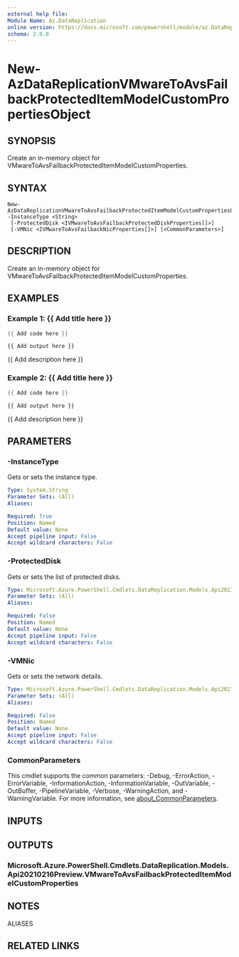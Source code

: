 ```yaml
---
external help file:
Module Name: Az.DataReplication
online version: https://docs.microsoft.com/powershell/module/az.DataReplication/new-AzDataReplicationVMwareToAvsFailbackProtectedItemModelCustomPropertiesObject
schema: 2.0.0
---
```


# New-AzDataReplicationVMwareToAvsFailbackProtectedItemModelCustomPropertiesObject

## SYNOPSIS
Create an in-memory object for VMwareToAvsFailbackProtectedItemModelCustomProperties.

## SYNTAX

```
New-AzDataReplicationVMwareToAvsFailbackProtectedItemModelCustomPropertiesObject -InstanceType <String>
 [-ProtectedDisk <IVMwareToAvsFailbackProtectedDiskProperties[]>]
 [-VMNic <IVMwareToAvsFailbackNicProperties[]>] [<CommonParameters>]
```

## DESCRIPTION
Create an in-memory object for VMwareToAvsFailbackProtectedItemModelCustomProperties.

## EXAMPLES

### Example 1: {{ Add title here }}
```powershell
{{ Add code here }}
```

```output
{{ Add output here }}
```

{{ Add description here }}

### Example 2: {{ Add title here }}
```powershell
{{ Add code here }}
```

```output
{{ Add output here }}
```

{{ Add description here }}

## PARAMETERS

### -InstanceType
Gets or sets the instance type.

```yaml
Type: System.String
Parameter Sets: (All)
Aliases:

Required: True
Position: Named
Default value: None
Accept pipeline input: False
Accept wildcard characters: False
```

### -ProtectedDisk
Gets or sets the list of protected disks.

```yaml
Type: Microsoft.Azure.PowerShell.Cmdlets.DataReplication.Models.Api20210216Preview.IVMwareToAvsFailbackProtectedDiskProperties[]
Parameter Sets: (All)
Aliases:

Required: False
Position: Named
Default value: None
Accept pipeline input: False
Accept wildcard characters: False
```

### -VMNic
Gets or sets the network details.

```yaml
Type: Microsoft.Azure.PowerShell.Cmdlets.DataReplication.Models.Api20210216Preview.IVMwareToAvsFailbackNicProperties[]
Parameter Sets: (All)
Aliases:

Required: False
Position: Named
Default value: None
Accept pipeline input: False
Accept wildcard characters: False
```

### CommonParameters
This cmdlet supports the common parameters: -Debug, -ErrorAction, -ErrorVariable, -InformationAction, -InformationVariable, -OutVariable, -OutBuffer, -PipelineVariable, -Verbose, -WarningAction, and -WarningVariable. For more information, see [about_CommonParameters](http://go.microsoft.com/fwlink/?LinkID=113216).

## INPUTS

## OUTPUTS

### Microsoft.Azure.PowerShell.Cmdlets.DataReplication.Models.Api20210216Preview.VMwareToAvsFailbackProtectedItemModelCustomProperties

## NOTES

ALIASES

## RELATED LINKS

